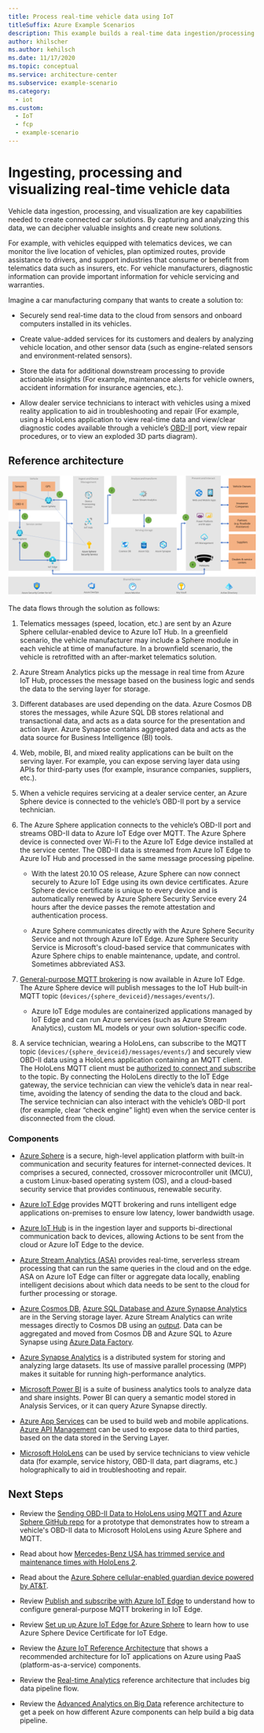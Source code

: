 ```yaml
---
title: Process real-time vehicle data using IoT
titleSuffix: Azure Example Scenarios
description: This example builds a real-time data ingestion/processing pipeline to ingest and process messages from IoT devices into a big data analytic platform in Azure.
author: khilscher
ms.author: kehilsch
ms.date: 11/17/2020
ms.topic: conceptual
ms.service: architecture-center
ms.subservice: example-scenario
ms.category:
  - iot
ms.custom:
  - IoT
  - fcp
  - example-scenario
---
```


# Ingesting, processing and visualizing real-time vehicle data

Vehicle data ingestion, processing, and visualization are key capabilities needed
to create connected car solutions. By capturing and analyzing this data, we can
decipher valuable insights and create new solutions.

For example, with vehicles equipped with telematics devices, we can monitor the
live location of vehicles, plan optimized routes, provide assistance to drivers,
and support industries that consume or benefit from telematics data such as
insurers, etc. For vehicle manufacturers, diagnostic information can provide
important information for vehicle servicing and warranties.

Imagine a car manufacturing company that wants to create a solution to:

-   Securely send real-time data to the cloud from sensors and onboard computers
    installed in its vehicles.

-   Create value-added services for its customers and dealers by analyzing
    vehicle location, and other sensor data (such as engine-related sensors and
    environment-related sensors).

-   Store the data for additional downstream processing to provide actionable
    insights (For example, maintenance alerts for vehicle owners, accident
    information for insurance agencies, etc.).

-   Allow dealer service technicians to interact with vehicles using a mixed
    reality application to aid in troubleshooting and repair (For example, using
    a HoloLens application to view real-time data and view/clear diagnostic
    codes available through a vehicle’s
    [OBD-II](https://wikipedia.org/wiki/On-board_diagnostics) port, view
    repair procedures, or to view an exploded 3D parts diagram).

## Reference architecture

![Reference architecture](media/architecture-realtime-analytics-vehicle-data1.png)

The data flows through the solution as follows:

1.  Telematics messages (speed, location, etc.) are sent by an Azure Sphere
    cellular-enabled device to Azure IoT Hub. In a greenfield scenario, the
    vehicle manufacturer may include a Sphere module in each vehicle at time of
    manufacture. In a brownfield scenario, the vehicle is retrofitted with an
    after-market telematics solution.

2.  Azure Stream Analytics picks up the message in real time from Azure IoT Hub,
    processes the message based on the business logic and sends the data to the
    serving layer for storage.

3.  Different databases are used depending on the data. Azure Cosmos DB stores
    the messages, while Azure SQL DB stores relational and transactional data,
    and acts as a data source for the presentation and action layer. Azure
    Synapse contains aggregated data and acts as the data source for Business
    Intelligence (BI) tools.

4.  Web, mobile, BI, and mixed reality applications can be built on the serving
    layer. For example, you can expose serving layer data using APIs for
    third-party uses (for example, insurance companies, suppliers, etc.).

5.  When a vehicle requires servicing at a dealer service center, an Azure
    Sphere device is connected to the vehicle’s OBD-II port by a service
    technician.

6.  The Azure Sphere application connects to the vehicle’s OBD-II port and
    streams OBD-II data to Azure IoT Edge over MQTT. The Azure Sphere device is
    connected over Wi-Fi to the Azure IoT Edge device installed at the service
    center. The OBD-II data is streamed from Azure IoT Edge to Azure IoT Hub and
    processed in the same message processing pipeline.

    -   With the latest 20.10 OS release, Azure Sphere can now connect securely
        to Azure IoT Edge using its own device certificates. Azure Sphere device
        certificate is unique to every device and is automatically renewed by
        Azure Sphere Security Service every 24 hours after the device passes the
        remote attestation and authentication process.

    -   Azure Sphere communicates directly with the Azure Sphere Security
        Service and not through Azure IoT Edge. Azure Sphere Security Service is
        Microsoft's cloud-based service that communicates with Azure Sphere
        chips to enable maintenance, update, and control. Sometimes abbreviated
        AS3.

7.  [General-purpose MQTT brokering](https://docs.microsoft.com/azure/iot-edge/iot-edge-runtime?view=iotedge-2020-11#using-the-mqtt-broker) is now available in Azure IoT Edge. The Azure
    Sphere device will publish messages to the IoT Hub built-in MQTT topic
    (```devices/{sphere_deviceid}/messages/events/```).

    -   Azure IoT Edge modules are containerized applications managed by IoT
        Edge and can run Azure services (such as Azure Stream Analytics), custom
        ML models or your own solution-specific code.

8.  A service technician, wearing a HoloLens, can subscribe to the MQTT topic
    (```devices/{sphere_deviceid}/messages/events/```) and securely view OBD-II data
    using a HoloLens application containing an MQTT client. The HoloLens MQTT
    client must be [authorized to connect and subscribe](https://docs.microsoft.com/azure/iot-edge/how-to-publish-subscribe?view=iotedge-2020-11#authorization) to the topic. By
    connecting the HoloLens directly to the IoT Edge gateway, the service
    technician can view the vehicle’s data in near real-time, avoiding the
    latency of sending the data to the cloud and back. The service technician
    can also interact with the vehicle’s OBD-II port (for example, clear “check engine”
    light) even when the service center is disconnected from the cloud.

### Components

-   [Azure Sphere](https://azure.microsoft.com/services/azure-sphere/) is a
    secure, high-level application platform with built-in communication and
    security features for internet-connected devices. It comprises a secured,
    connected, crossover microcontroller unit (MCU), a custom Linux-based
    operating system (OS), and a cloud-based security service that provides
    continuous, renewable security.

-   [Azure IoT Edge](https://azure.microsoft.com/services/iot-edge/) provides
    MQTT brokering and runs intelligent edge applications on-premises to ensure
    low latency, lower bandwidth usage.

-   [Azure IoT Hub](https://azure.microsoft.com/services/iot-hub) is in the
    ingestion layer and supports bi-directional communication back to devices,
    allowing Actions to be sent from the cloud or Azure IoT Edge to the device.

-   [Azure Stream Analytics
    (ASA)](https://azure.microsoft.com/services/stream-analytics) provides
    real-time, serverless stream processing that can run the same queries in the
    cloud and on the edge. ASA on Azure IoT Edge can filter or aggregate data
    locally, enabling intelligent decisions about which data needs to be sent to
    the cloud for further processing or storage.

-   [Azure Cosmos DB](https://azure.microsoft.com/services/cosmos-db), [Azure
    SQL Database and Azure Synapse
    Analytics](https://azure.microsoft.com/services/azure-sql/) are in the
    Serving storage layer. Azure Stream Analytics can write messages directly to
    Cosmos DB using an
    [output](https://docs.microsoft.com/azure/stream-analytics/stream-analytics-define-outputs).
    Data can be aggregated and moved from Cosmos DB and Azure SQL to Azure
    Synapse using [Azure Data
    Factory](https://docs.microsoft.com/azure/data-factory/).

-   [Azure Synapse Analytics](https://azure.microsoft.com/services/synapse-analytics/) is a distributed system for storing and analyzing
    large datasets. Its use of massive parallel processing (MPP) makes it
    suitable for running high-performance analytics.

-   [Microsoft Power BI](https://powerbi.microsoft.com/) is a suite of business
    analytics tools to analyze data and share insights. Power BI can query a
    semantic model stored in Analysis Services, or it can query Azure Synapse
    directly.

-   [Azure App Services](https://azure.microsoft.com/services/app-service/) can
    be used to build web and mobile applications. [Azure API
    Management](https://azure.microsoft.com/services/api-management/) can be
    used to expose data to third parties, based on the data stored in the
    Serving Layer.

-   [Microsoft HoloLens](https://www.microsoft.com/hololens) can be used by
    service technicians to view vehicle data (for example, service history, OBD-II data,
    part diagrams, etc.) holographically to aid in troubleshooting and repair.

## Next Steps

-   Review the [Sending OBD-II Data to HoloLens using MQTT and Azure Sphere
    GitHub
    repo](https://github.com/mixedrealityiot/OBD-II_MQTT_HoloLens/blob/master/README.md)
    for a prototype that demonstrates how to stream a vehicle's OBD-II data to
    Microsoft HoloLens using Azure Sphere and MQTT.

-   Read about how [Mercedes-Benz USA has trimmed service and maintenance times
    with HoloLens 2](https://news.microsoft.com/transform/vroom-with-a-view-hololens-2-powers-faster-fixes-mercedes-benz-usa/).

-   Read about the [Azure Sphere cellular-enabled guardian device powered by
    AT&T](https://azure.microsoft.com/en-us/blog/attpowered-guardian-device-with-azure-sphere-enables-highly-secured-simple-and-scalable-connectivity-from-anywhere/).

-   Review [Publish and subscribe with Azure IoT Edge](https://docs.microsoft.com/azure/iot-edge/how-to-publish-subscribe?view=iotedge-2020-11) to understand how to
    configure general-purpose MQTT brokering in IoT Edge.

-   Review [Set up up Azure IoT Edge for Azure Sphere](https://docs.microsoft.com/azure-sphere/app-development/setup-iot-edge) to learn how to use Azure
    Sphere Device Certificate for IoT Edge.

-   Review the [Azure IoT Reference
    Architecture](https://docs.microsoft.com/azure/architecture/reference-architectures/iot/)
    that shows a recommended architecture for IoT applications on Azure using
    PaaS (platform-as-a-service) components.

-   Review the [Real-time
    Analytics](https://azure.microsoft.com/solutions/architecture/real-time-analytics)
    reference architecture that includes big data pipeline flow.

-   Review the [Advanced Analytics on Big
    Data](https://azure.microsoft.com/solutions/architecture/advanced-analytics-on-big-data)
    reference architecture to get a peek on how different Azure components can
    help build a big data pipeline.
